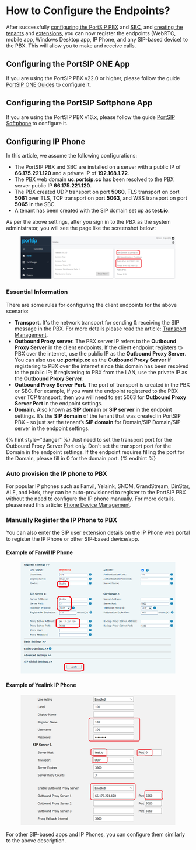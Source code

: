 # How to Configure the Endpoints?

After successfully [configuring the PortSIP PBX](../2-configuring-the-portsip-pbx.md) and [SBC](../9-configuring-portsip-sbc/), and [creating the tenants](../3-tenant-management.md) and [extensions](./), you can now register the endpoints (WebRTC, mobile app, Windows Desktop app, IP Phone, and any SIP-based device) to the PBX. This will allow you to make and receive calls.

## Configuring the PortSIP ONE App

If you are using the PortSIP PBX v22.0 or higher, please follow the guide [PortSIP ONE Guides](../../../apps-guides/portsip-one-app/) to configure it.

## Configuring the PortSIP Softphone App

If you are using the PortSIP PBX v16.x, please follow the guide [PortSIP Softphone](../../../apps-guides/portsip-softphone.md) to configure it.

## Configuring IP Phone

In this article, we assume the following configurations:

* The PortSIP PBX and SBC are installed on a server with a public IP of **66.175.221.120** and a private IP of **192.168.1.72**.
* The PBX web domain **uc.portsip.cc** has been resolved to the PBX server public IP **66.175.221.120**.
* The PBX created UDP transport on port **5060**, TLS transport on port **5061** over TLS,  TCP transport on port **5063**, and WSS transport on port **5065** in the SBC.
* A tenant has been created with the SIP domain set up as **test.io**.

As per the above settings, after you sign in to the PBX as the system administrator, you will see the page like the screenshot below:

<figure><img src="../../../.gitbook/assets/portsip-pbx-home-1.png" alt=""><figcaption></figcaption></figure>

### Essential Information

There are some rules for configuring the client endpoints for the above scenario:

* **Transport.** It's the network transport for sending & receiving the SIP message in the PBX. For more details please read the article: [Transport Management](../6-transport-management.md).
* **Outbound Proxy server.** The PBX server IP refers to the **Outbound Proxy Server** in the client endpoints. If the client endpoint registers to PBX over the internet, use the public IP as the **Outbound Proxy Server**. You can also use **uc.portsip.cc** as the **Outbound Proxy Server** if registering to PBX over the internet since this domain has been resolved to the public IP; If registering to PBX from the LAN, use the private IP as the **Outbound Proxy Server**.
* **Outbound Proxy Server Port.** The port of transport is created in the PBX or SBC. For example, if you want the endpoint registered to the PBX over TCP transport, then you will need to set 5063 for **Outbound Proxy Server Port** in the endpoint settings.
* **Domain.** Also known as **SIP domain** or **SIP server** in the endpoint settings. It’s the **SIP domain** of the tenant that was created in PortSIP PBX - so just set the tenant’s **SIP domain** for Domain/SIP Domain/SIP server in the endpoint settings.&#x20;

{% hint style="danger" %}
&#x20;Just need to set the transport port for the Outbound Proxy Server Port only. Don’t set the transport port for the Domain in the endpoint settings. If the endpoint requires filling the port for the Domain, please fill in 0 for the domain port.
{% endhint %}

### Auto provision the IP phone to PBX

For popular IP phones such as Fanvil, Yelaink, SNOM, GrandStream, DinStar, ALE, and Htek, they can be auto-provisioned to register to the PortSIP PBX without the need to configure the IP phone manually. For more details, please read this article: [Phone Device Management](../4-phone-device-management/).

### Manually Register the IP Phone to PBX

You can also enter the SIP user extension details on the IP Phone web portal to register the IP Phone or other SIP-based device/app.

#### Example of Fanvil IP Phone

<figure><img src="../../../.gitbook/assets/fanvil_phone_sip1.png" alt="" width="563"><figcaption></figcaption></figure>

#### Example of Yealink IP Phone

<figure><img src="../../../.gitbook/assets/yealink_phone_sip1.png" alt="" width="563"><figcaption></figcaption></figure>

For other SIP-based apps and IP Phones, you can configure them similarly to the above description.

